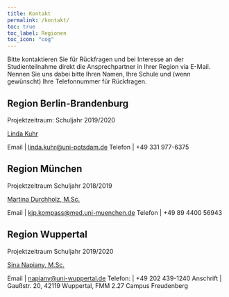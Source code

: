 ```yaml
---
title: Kontakt
permalink: /kontakt/
toc: true
toc_label: Regionen
toc_icon: "cog"
---
```


Bitte kontaktieren Sie für Rückfragen und bei Interesse an der Studienteilnahme direkt die Ansprechpartner in Ihrer Region via E-Mail. Nennen Sie uns dabei bitte Ihren Namen, Ihre Schule und (wenn gewünscht) Ihre Telefonnummer für Rückfragen.

## Region Berlin-Brandenburg
Projektzeitraum: Schuljahr 2019/2020

[Linda Kuhr](mailto:linda.kuhr@uni-potsdam.de)

Email | <linda.kuhr@uni-potsdam.de>
Telefon | +49 331 977-6375

## Region München
Projektzeitraum Schuljahr 2018/2019

[Martina Durchholz, M.Sc.](mailto:kjp.kompass@med.uni-muenchen.de)

Email | <kjp.kompass@med.uni-muenchen.de>
Telefon | +49 89 4400 56943

## Region Wuppertal
Projektzeitraum Schuljahr 2019/2020

[Sina Napiany, M.Sc.](mailto:napiany@uni-wuppertal.de)

Email | <napiany@uni-wuppertal.de>
Telefon: | +49 202 439-1240
Anschrift | Gaußstr. 20, 42119 Wuppertal, FMM 2.27 Campus Freudenberg
